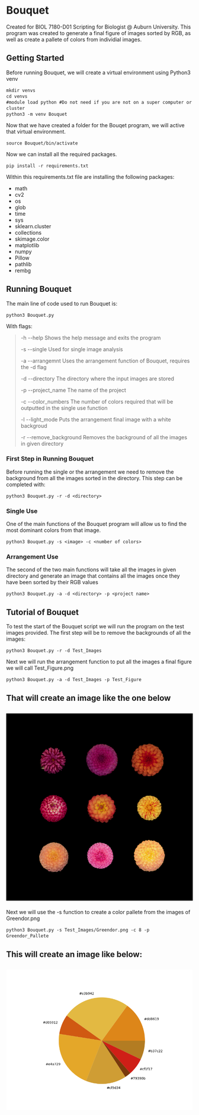 # Bouquet
Created for BIOL 7180-D01 Scripting for Biologist @ Auburn University. This program was created to generate a final figure of images sorted by RGB, as well as create a pallete of colors from individial images. 

## Getting Started
Before running Bouquet, we will create a virtual environment using Python3 venv
```
mkdir venvs
cd venvs
#module load python #Do not need if you are not on a super computer or cluster
python3 -m venv Bouquet
```
Now that we have created a folder for the Bouqet program, we will active that virtual environment.
```
source Bouquet/bin/activate
```
Now we can install all the required packages.
```
pip install -r requirements.txt
```
Within this requirements.txt file are installing the following packages:
- math
- cv2
- os
- glob
- time
- sys
- sklearn.cluster
- collections
- skimage.color
- matplotlib
- numpy
- Pillow
- pathlib
- rembg 

## Running Bouquet
The main line of code used to run Bouquet is:
```
python3 Bouquet.py
```

With flags:
> -h 	--help					Shows the help message and exits the program
>
> -s	--single				Used for single image analysis
>
> -a	--arrangemnt			Uses the arrangement function of Bouquet, requires the -d flag
>
> -d 	--directory				The directory where the input images are stored
>
> -p	--project_name			The name of the project
>
> -c	--color_numbers			The number of colors required that will be outputted in the single use function
>
> -l	--light_mode			Puts the arrangement final image with a white backgroud
>
> -r	--remove_background		Removes the background of all the images in given directory 

### First Step in Running Bouquet
Before running the single or the arrangement we need to remove the background from all the images sorted in the directory.
This step can be completed with:
```
python3 Bouquet.py -r -d <directory>
```

### Single Use
One of the main functions of the Bouquet program will allow us to find the most dominant colors from that image. 
```
python3 Bouquet.py -s <image> -c <number of colors> 
```

### Arrangement Use
The second of the two main functions will take all the images in given directory and generate an image that contains all the images once they have been sorted by their RGB values
```
python3 Bouquet.py -a -d <directory> -p <project name>
```

## Tutorial of Bouquet
To test the start of the Bouquet script we will run the program on the test images provided. 
The first step will be to remove the backgrounds of all the images: 
```
python3 Bouquet.py -r -d Test_Images
```
Next we will run the arrangement function to put all the images a final figure we will call Test_Figure.png
```
python3 Bouquet.py -a -d Test_Images -p Test_Figure
```
That will create an image like the one below
---
![Alt text](Final_Figure.png)
---

Next we will use the -s function to create a color pallete from the images of Greendor.png
```
python3 Bouquet.py -s Test_Images/Greendor.png -c 8 -p Greendor_Pallete
```
This will create an image like below:
---
![Alt text](Greendor_Pallate.png)
---
